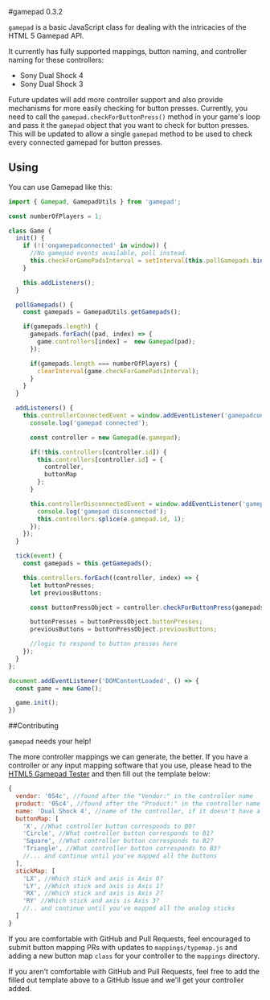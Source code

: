 #gamepad 0.3.2

`gamepad` is a basic JavaScript class for dealing with the intricacies of the HTML 5 Gamepad API.

It currently has fully supported mappings, button naming, and controller naming for these controllers:

* Sony Dual Shock 4
* Sony Dual Shock 3

Future updates will add more controller support and also provide mechanisms for more easily checking for button presses. Currently, you need to call the `gamepad.checkForButtonPress()` method in your game's loop and pass it the `gamepad` object that you want to check for button presses. This will be updated to allow a single `gamepad` method to be used to check every connected gamepad for button presses.

## Using

You can use Gamepad like this:

```js
import { Gamepad, GamepadUtils } from 'gamepad';

const numberOfPlayers = 1;

class Game {
  init() {
    if (!('ongamepadconnected' in window)) {
      //No gamepad events available, poll instead.
      this.checkForGamePadsInterval = setInterval(this.pollGamepads.bind(this), 500);
    }

    this.addListeners();
  }

  pollGamepads() {
    const gamepads = GamepadUtils.getGamepads();

    if(gamepads.length) {
      gamepads.forEach((pad, index) => {
        game.controllers[index] =  new Gamepad(pad);
      });

      if(gamepads.length === numberOfPlayers) {
        clearInterval(game.checkForGamePadsInterval);
      }
    }
  }

  addListeners() {
    this.controllerConnectedEvent = window.addEventListener('gamepadconnected', (e) => {
      console.log('gamepad connected');

      const controller = new Gamepad(e.gamepad);

      if(!this.controllers[controller.id]) {
        this.controllers[controller.id] = {
          controller,
          buttonMap
        };
      }

      this.controllerDisconnectedEvent = window.addEventListener('gamepaddisconnected', (e) => {
        console.log('gamepad disconnected');
        this.controllers.splice(e.gamepad.id, 1);
      });
    });
  }

  tick(event) {
    const gamepads = this.getGamepads();

    this.controllers.forEach((controller, index) => {
      let buttonPresses;
      let previousButtons;

      const buttonPressObject = controller.checkForButtonPress(gamepads[index]);

      buttonPresses = buttonPressObject.buttonPresses;
      previousButtons = buttonPressObject.previousButtons;

      //logic to respond to button presses here
    });
  }
};

document.addEventListener('DOMContentLoaded', () => {
  const game = new Game();

  game.init();
})

```

##Contributing

`gamepad` needs your help!

The more controller mappings we can generate, the better. If you have a controller or any input mapping software that you use, please head to the [HTML5 Gamepad Tester](http://html5gamepad.com/) and then fill out the template below:

```js
{
  vendor: '054c', //found after the "Vendor:" in the controller name
  product: '05c4', //found after the "Product:" in the controller name
  name: 'Dual Shock 4', //name of the controller, if it doesn't have a specific name, use the manufacturer and abbreviated model number like Logitech F310
  buttonMap: [
    'X', //What controller button corresponds to B0?
    'Circle', //What controller button corresponds to B1?
    'Square', //What controller button corresponds to B2?
    'Triangle', //What controller button corresponds to B3?
    //... and continue until you've mapped all the buttons
  ],
  stickMap: [
    'LX', //Which stick and axis is Axis 0?
    'LY', //Which stick and axis is Axis 1?
    'RX', //Which stick and axis is Axis 2?
    'RY' //Which stick and axis is Axis 3?
    //.. and continue until you've mapped all the analog sticks
  ]
}
```
If you are comfortable with GitHub and Pull Requests, feel encouraged to submit button mapping PRs with updates to `mappings/typemap.js` and adding a new button map `class` for your controller to the `mappings` directory.

If you aren't comfortable with GitHub and Pull Requests, feel free to add the filled out template above to a GitHub Issue and we'll get your controller added.
